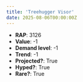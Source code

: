 ```yaml
---
title: 'Treehugger Visor'
date: 2025-08-06T00:00:00Z
---
```

- **RAP**: 3126
- **Value**: -1
- **Demand level**: -1
- **Trend**: -1
- **Projected?**: True
- **Hyped?**: True
- **Rare?**: True
